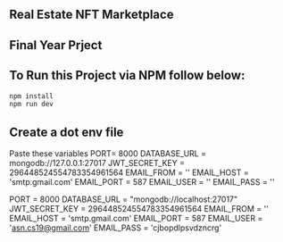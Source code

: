 ## Real Estate NFT Marketplace 
## Final Year Prject 


## To Run this Project via NPM follow below:

```bash
npm install
npm run dev
```


## Create a dot env file 
Paste these variables 
PORT= 8000
DATABASE_URL = mongodb://127.0.0.1:27017
JWT_SECRET_KEY = 296448524554783354961564
EMAIL_FROM = ''
EMAIL_HOST = 'smtp.gmail.com'
EMAIL_PORT = 587
EMAIL_USER = ''
EMAIL_PASS = ''



PORT = 8000
DATABASE_URL = "mongodb://localhost:27017"
JWT_SECRET_KEY = 296448524554783354961564
EMAIL_FROM = ''
EMAIL_HOST = 'smtp.gmail.com'
EMAIL_PORT = 587
EMAIL_USER = 'asn.cs19@gmail.com'
EMAIL_PASS = 'cjbopdlpsvdzncrg'
